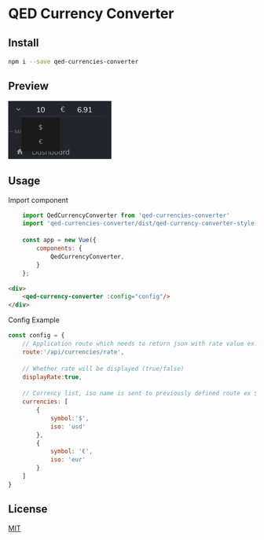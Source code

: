# QED Currency Converter

## Install

```bash
npm i --save qed-currencies-converter
```
## Preview

![Component Preview](https://raw.githubusercontent.com/QEDteam/qed-currency-converter/master/dist/converter.png)

## Usage

Import component

```javascript
    import QedCurrencyConverter from 'qed-currencies-converter'
    import 'qed-currencies-converter/dist/qed-currency-converter-style.css'

    const app = new Vue({
        components: {
            QedCurrencyConverter,
        }
    };
```

```html
<div>
    <qed-currency-converter :config="config"/>
</div>
```
Config Example

```javascript
const config = {
    // Application route which needs to return json with rate value ex. { rate: 1.8 }
    route:'/api/currencies/rate',

    // Whether rate will be displayed (true/false)
    displayRate:true,
    
    // Currency list, iso name is sent to previously defined route ex ${route}?from="eur"&to="usd"
    currencies: [
        {
            symbol:'$',
            iso: 'usd'
        },
        {
            symbol: '€',
            iso: 'eur'
        }
    ]
}
```

## License

[MIT](http://vjpr.mit-license.org)

[npm-image]: https://img.shields.io/npm/v/live-xxx.svg
[npm-url]: https://npmjs.org/package/live-xxx
[travis-image]: https://img.shields.io/travis/live-js/live-xxx/master.svg
[travis-url]: https://travis-ci.org/live-js/live-xxx
[coveralls-image]: https://img.shields.io/coveralls/live-js/live-xxx/master.svg
[coveralls-url]: https://coveralls.io/r/live-js/live-xxx?branch=master
